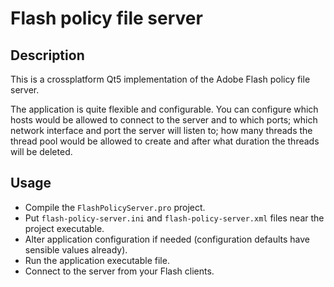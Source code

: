 # Flash policy file server

## Description

This is a crossplatform Qt5 implementation of the Adobe Flash policy file server.

The application is quite flexible and configurable. You can configure which hosts would be allowed to connect to the server and to which ports; which network interface and port the server will listen to; how many threads the thread pool would be allowed to create and after what duration the threads will be deleted.

## Usage

* Compile the `FlashPolicyServer.pro` project.
* Put `flash-policy-server.ini` and `flash-policy-server.xml` files near the project executable.
* Alter application configuration if needed (configuration defaults have sensible values already).
* Run the application executable file.
* Connect to the server from your Flash clients.
